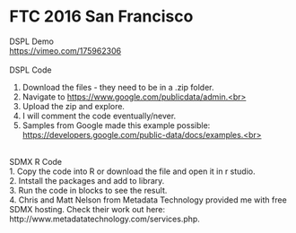 # FTC 2016 San Francisco
DSPL Demo<br>
https://vimeo.com/175962306 
<br><br>
DSPL Code<br>
1. Download the files - they need to be in a .zip folder.<br>
2. Navigate to https://www.google.com/publicdata/admin.<br>
3. Upload the zip and explore.<br>
4. I will comment the code eventually/never.<br>
4. Samples from Google made this example possible: https://developers.google.com/public-data/docs/examples.<br>
<br>
SDMX R Code<br>
1. Copy the code into R or download the file and open it in r studio.<br>
2. Intstall the packages and add to library.<br>
3. Run the code in blocks to see the result.<br>
4. Chris and Matt Nelson from Metadata Technology provided me with free SDMX hosting. Check their work out here: http://www.metadatatechnology.com/services.php.
